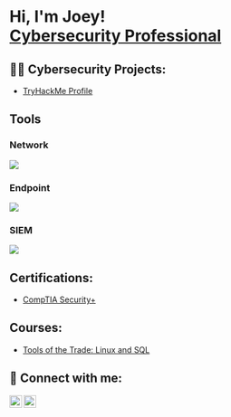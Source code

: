 <h1>Hi, I'm Joey! <br/><a href="https://www.linkedin.com/in/joeyjcastillo/">Cybersecurity Professional</a></h1>

<h2>👨‍💻 Cybersecurity Projects:</h2>

  - [TryHackMe Profile](https://tryhackme.com/p/joji1418)

<h2>Tools</h2>

<h3>Network</h3>
<div>
   <img src="https://img.shields.io/badge/-Wireshark-1679A7?&style=for-the-badge&logo=Wireshark&logoColor=white" />
</div>

<h3>Endpoint</h3>
<div>
   <img src="https://img.shields.io/badge/-Microsoft_Defender_for_Endpoint-00A4EF?&style=for-the-badge&logo=Microsoft&logoColor=white" />
</div>

<h3>SIEM</h3>
<div>
   <img src="https://img.shields.io/badge/-Splunk-000000?&style=for-the-badge&logo=Splunk&logoColor=white" />
</div>


<h2>Certifications: </h2>

- [CompTIA Security+](https://www.credly.com/badges/bd467c90-6727-40b4-88dd-6d4ec573cae2/public_url)

  
<h2>Courses: </h2>

- [Tools of the Trade: Linux and SQL](https://coursera.org/share/974208fc2fa02b52e0ea10d23f93b7e6)

<h2> 🤳 Connect with me:</h2>

[<img align="left" alt="joeyjcastillo | LinkedIn" width="22px" src="https://cdn.jsdelivr.net/npm/simple-icons@v3/icons/linkedin.svg" />][linkedin]
[<img align="left" alt="thejoeycastillo | Instagram" width="22px" src="https://cdn.jsdelivr.net/npm/simple-icons@v3/icons/instagram.svg" />][instagram]

[instagram]: https://www.instagram.com/thejoeycastillo/
[linkedin]: https://linkedin.com/in/joeyjcastillo
<!--
**joshmadakor1/joshmadakor1** is a ✨ _special_ ✨ repository because its `README.md` (this file) appears on your GitHub profile.

Here are some ideas to get you started:

- 🔭 I’m currently working on ...
- 🌱 I’m currently learning ...
- 👯 I’m looking to collaborate on ...
- 🤔 I’m looking for help with ...
- 💬 Ask me about ...
- 📫 How to reach me: ...
- 😄 Pronouns: ...
- ⚡ Fun fact: ...
-->
